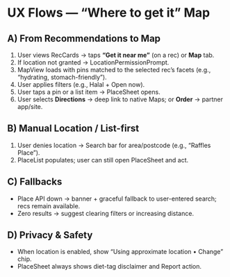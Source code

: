 # UX Flows — “Where to get it” Map

## A) From Recommendations to Map
1. User views RecCards → taps **“Get it near me”** (on a rec) or **Map** tab.
2. If location not granted → LocationPermissionPrompt.
3. MapView loads with pins matched to the selected rec’s facets (e.g., “hydrating, stomach-friendly”).
4. User applies filters (e.g., Halal + Open now).
5. User taps a pin or a list item → PlaceSheet opens.
6. User selects **Directions** → deep link to native Maps; or **Order** → partner app/site.

## B) Manual Location / List-first
1. User denies location → Search bar for area/postcode (e.g., “Raffles Place”).
2. PlaceList populates; user can still open PlaceSheet and act.

## C) Fallbacks
- Place API down → banner + graceful fallback to user-entered search; recs remain available.
- Zero results → suggest clearing filters or increasing distance.

## D) Privacy & Safety
- When location is enabled, show “Using approximate location • Change” chip.
- PlaceSheet always shows diet-tag disclaimer and Report action.
